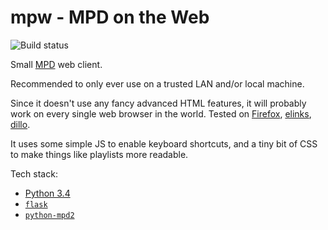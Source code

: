 # mpw - MPD on the Web

![Build status](https://travis-ci.org/rollcat/mpw.svg)

Small [MPD](http://www.musicpd.org/) web client.

Recommended to only ever use on a trusted LAN and/or local machine.

Since it doesn't use any fancy advanced HTML features, it will
probably work on every single web browser in the world. Tested on
[Firefox](https://www.mozilla.org/en-US/firefox/),
[elinks](http://elinks.or.cz/), [dillo](http://www.dillo.org/).

It uses some simple JS to enable keyboard shortcuts, and a tiny bit of
CSS to make things like playlists more readable.

Tech stack:

- [Python 3.4](https://www.python.org/)
- [`flask`](http://flask.pocoo.org/)
- [`python-mpd2`](https://pypi.python.org/pypi/python-mpd2)

